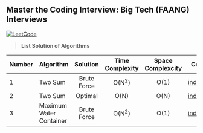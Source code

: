 ## Master the Coding Interview: Big Tech (FAANG) Interviews

[![LeetCode](https://img.shields.io/badge/LeetCode-cibofdevs-blue.svg)](https://leetcode.com/cibofdevs/)


> **List Solution of Algorithms**

|**Number**|**Algorithm**|**Solution**|**Time Complexity**|**Space Complexcity**|**Code**|
|:--|:--|:--:|:--:|:--:|:--:|
|1|Two Sum|Brute Force|O(N<sup>2</sup>)|O(1)|[index.js](https://github.com/cibofdevs/faang-coding-interviews/blob/main/0001.two-sum/brute-force/index.js)|
|2|Two Sum|Optimal|O(N)|O(N)|[index.js](https://github.com/cibofdevs/faang-coding-interviews/blob/main/0001.two-sum/optimal-solution/index.js)|
|3|Maximum Water Container|Brute Force|O(N<sup>2</sup>)|O(1)|[index.js](https://github.com/cibofdevs/faang-coding-interviews/blob/main/0002.maximum-water-container/brute-force/index.js)|
